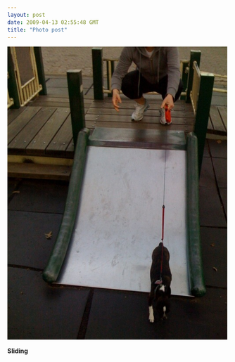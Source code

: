 ```yaml
---
layout: post
date: 2009-04-13 02:55:48 GMT
title: "Photo post"
---
```

![travisj](/images/6e264994dee0d36e8e6122c77d10cabe3a7d7b1e2225626c8a2cf70f6cf1ce22.jpg)

<b>Sliding</b>